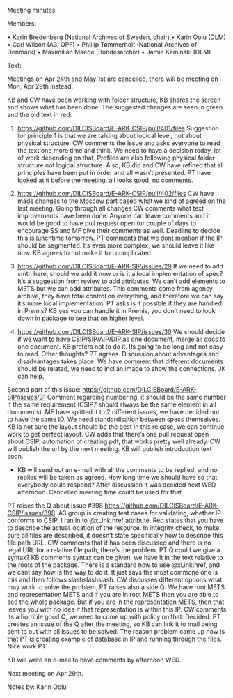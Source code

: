 Meeting minutes

Members: 

•	Karin Bredenberg (National Archives of Sweden, chair)
•	Karin Oolu (DLM)
•	Carl Wilson (A3, OPF) 
•	Phillip Tømmerholt (National Archives of Denmark)
•	Maximilian Maede (Bundesarchiv)
•	Jamie Kaminski (DLM)

Text:

Meetings on Apr 24th and May 1st are cancelled, there will be meeting on Mon, Apr 29th instead.

KB and CW have been working with folder structure, KB shares the screen and shows what has been done. The suggested changes are seen in green and the old text in red:

1.	https://github.com/DILCISBoard/E-ARK-CSIP/pull/401/files 
Suggestion for principle 1 is that we are talking about logical level, not about physical structure. CW comments the issue and asks everyone to read the text one more time and think. We need to have a decision today, lot of work depending on that. Profiles are also following physical folder structure not logical structure. Also, KB did and CW have refined that all principles have been put in order and all wasn’t presented. PT have looked at it before the meeting, all looks good, no comments.  

2.	 https://github.com/DILCISBoard/E-ARK-CSIP/pull/402/files 
CW have made changes to the Moscow part based what we kind of agreed on the last meeting. Going through all changes CW comments what text improvements have been done. Anyone can leave comments and it would be good to have pull request open for couple of days to encourage SS and MF give their comments as well. 
Deadline to decide this is lunchtime tomorrow. PT comments that we dont mention if the IP should be segmented. Its even more complex, we should leave it like now. KB agrees to not make it too complicated.  

3.	https://github.com/DILCISBoard/E-ARK-SIP/issues/29 
If we need to add smth here, should we add it now or is it a local implementation of spec? It’s a suggestion from review to add attributes. We can’t add elements to METS but we can add attributes. This comments come from agency archive, they have total control on everything, and therefore we can say it’s more local implementation. PT asks is it possible if they are handled in Premis? KB yes you can handle it in Premis, you don’t need to look down in package to see that on higher level.  

4.	https://github.com/DILCISBoard/E-ARK-SIP/issues/30 
We should decide if we want to have CSIP/SIP/AIP/DIP as one document, merge all docs to one document.  KB prefers not to do it. Its going to be long and not easy to read. Other thoughts? PT agrees. Discussion about advantages and disadvantages takes place. We have comment that different documents should be related, we need to incl an image to show the connections. JK can help.  

Second part of this issue: https://github.com/DILCISBoard/E-ARK-SIP/issues/31 
Comment regarding numbering, it should be the same number if the same requirement (CSIP7 should always be the same element in all documents). MF have splitted it to 2 different issues, we have decided not to have the same ID. We need standardisation between specs themselves. KB is not sure the layout should be the best in this release, we can continue work to get perfect layout. CW adds that  there’s one pull request open about CSIP, automation of creating pdf, that works pretty well already. CW will publish the url by the next meeting. KB will publish introduction text soon. 

- KB will send out an e-mail with all the comments to be replied, and no replies will be taken as agreed. How long time we should have so that everybody could respond? After discussion it was decided next WED afternoon. Cancelled meeting time could be used for that. 

PT raises the Q  about issue #398 https://github.com/DILCISBoard/E-ARK-CSIP/issues/398. A3 group is creating test cases for validating, whether IP conforms to CSIP, I ran in to @xLink:href attribute. Req states that you have to describe the actual location of the resource. In integrity check, to make sure all files are described, it doesn’t state specifically how to describe this file path URL. CW comments that it has been discussed and there is no legal URL for a relative file path, there’s the problem. PT Q could we give a syntax? KB comments syntax can be given, we have it in the text relative to the roots of the package. There is a standard how to use @xLink:href, and we cant say how is the way to do it. It just says the most commone one is this and then follows slashslashslash. CW discusses different options what may work to solve the problem. 
PT raises also a side Q: We have root METS and representation METS and if you are in root METS then you are able to see the whole package. But if you are in the representation METS, then that leaves you with no idea if that representation is within this IP.  CW comments its a horrible good Q, we need to come up with policy on that. Decided: PT creates an issue of the Q after the meeting, so KB can link it to mail being sent to out with all issues to be solved. The reason problem came up now is that PT is creating example of database in IP and running through the files. Nice work PT! 

KB will write an e-mail to have comments by afternoon WED.
 
Next meeting on Apr 29th. 

Notes by: Karin Oolu
